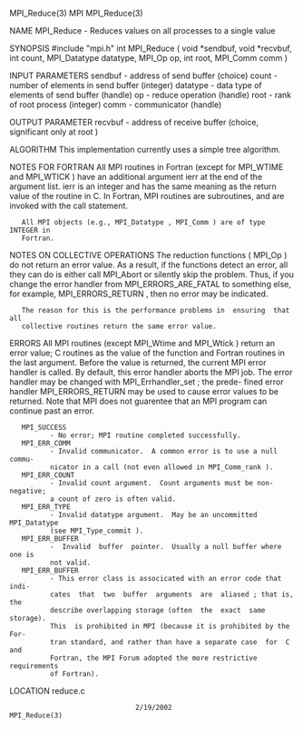 MPI_Reduce(3)                         MPI                        MPI_Reduce(3)



NAME
       MPI_Reduce -  Reduces values on all processes to a single value

SYNOPSIS
       #include "mpi.h"
       int MPI_Reduce ( void *sendbuf, void *recvbuf, int count,
                       MPI_Datatype datatype, MPI_Op op, int root, MPI_Comm comm )

INPUT PARAMETERS
       sendbuf
              - address of send buffer (choice)
       count  - number of elements in send buffer (integer)
       datatype
              - data type of elements of send buffer (handle)
       op     - reduce operation (handle)
       root   - rank of root process (integer)
       comm   - communicator (handle)


OUTPUT PARAMETER
       recvbuf
              - address of receive buffer (choice, significant only at root )


ALGORITHM
       This implementation currently uses a simple tree algorithm.


NOTES FOR FORTRAN
       All  MPI routines in Fortran (except for MPI_WTIME and MPI_WTICK ) have
       an additional argument ierr at the end of the argument list.   ierr  is
       an  integer and has the same meaning as the return value of the routine
       in C.  In Fortran, MPI routines are subroutines, and are  invoked  with
       the call statement.

       All MPI objects (e.g., MPI_Datatype , MPI_Comm ) are of type INTEGER in
       Fortran.


NOTES ON COLLECTIVE OPERATIONS
       The reduction functions ( MPI_Op ) do not return an error value.  As  a
       result,  if  the  functions  detect an error, all they can do is either
       call MPI_Abort or silently skip the problem.  Thus, if you  change  the
       error handler from MPI_ERRORS_ARE_FATAL to something else, for example,
       MPI_ERRORS_RETURN , then no error may be indicated.

       The reason for this is the performance problems in  ensuring  that  all
       collective routines return the same error value.


ERRORS
       All  MPI  routines  (except  MPI_Wtime  and MPI_Wtick ) return an error
       value; C routines as the value of the function and Fortran routines  in
       the last argument.  Before the value is returned, the current MPI error
       handler is called.  By default, this error handler aborts the MPI  job.
       The  error  handler may be changed with MPI_Errhandler_set ; the prede-
       fined error handler MPI_ERRORS_RETURN may be used to cause error values
       to  be  returned.  Note that MPI does not guarentee that an MPI program
       can continue past an error.

       MPI_SUCCESS
              - No error; MPI routine completed successfully.
       MPI_ERR_COMM
              - Invalid communicator.  A common error is to use a null  commu-
              nicator in a call (not even allowed in MPI_Comm_rank ).
       MPI_ERR_COUNT
              - Invalid count argument.  Count arguments must be non-negative;
              a count of zero is often valid.
       MPI_ERR_TYPE
              - Invalid datatype argument.  May be an uncommitted MPI_Datatype
              (see MPI_Type_commit ).
       MPI_ERR_BUFFER
              -  Invalid  buffer  pointer.  Usually a null buffer where one is
              not valid.
       MPI_ERR_BUFFER
              - This error class is associcated with an error code that  indi-
              cates  that  two  buffer  arguments  are  aliased ; that is, the
              describe overlapping storage (often  the  exact  same  storage).
              This  is prohibited in MPI (because it is prohibited by the For-
              tran standard, and rather than have a separate case  for  C  and
              Fortran, the MPI Forum adopted the more restrictive requirements
              of Fortran).

LOCATION
       reduce.c



                                   2/19/2002                     MPI_Reduce(3)
